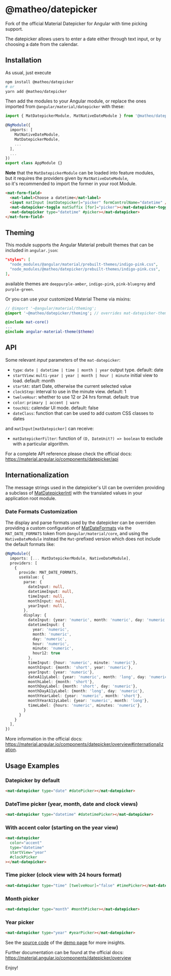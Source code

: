 # @matheo/datepicker

Fork of the official Material Datepicker for Angular with time picking support.

The datepicker allows users to enter a date either through text input, or by choosing a date from the calendar.

## Installation

As usual, just execute

```bash
npm install @matheo/datepicker
# or
yarn add @matheo/datepicker
```

Then add the modules to your Angular module, or replace the ones imported from `@angular/material/datepicker` with these:

```typescript
import { MatDatepickerModule, MatNativeDateModule } from '@matheo/datepicker';

@NgModule({
  imports: [
    MatNativeDateModule,
    MatDatepickerModule,
    ...
  ],
  ...
})
export class AppModule {}
```

**Note** that the `MatDatepickerModule` can be loaded into feature modules,  
but it requires the providers given by `MatNativeDateModule`,  
so it's recommended to import the former in your root Module.

```html
<mat-form-field>
  <mat-label>Choose a datetime</mat-label>
  <input matInput [matDatepicker]="picker" formControlName="datetime" />
  <mat-datepicker-toggle matSuffix [for]="picker"></mat-datepicker-toggle>
  <mat-datepicker type="datetime" #picker></mat-datepicker>
</mat-form-field>
```

## Theming

This module supports the Angular Material prebuilt themes that can be included in `angular.json`:

```json
"styles": [
  "node_modules/@angular/material/prebuilt-themes/indigo-pink.css",
  "node_modules/@matheo/datepicker/prebuilt-themes/indigo-pink.css",
],
```

available themes are `deeppurple-amber`, `indigo-pink`, `pink-bluegrey` and `purple-green`.

Or you can use your customized Material Theme via mixins:

```sass
// @import '~@angular/material/theming';
@import '~@matheo/datepicker/theming'; // overrides mat-datepicker-theme

@include mat-core()
...
@include angular-material-theme($theme)
```

## API

Some relevant _input_ parameters of the `mat-datepicker`:

- `type`: `date | datetime | time | month | year` output type. default: date
- `startView`: `multi-year | year | month | hour | minute` initial view to load. default: month
- `startAt`: start Date, otherwise the current selected value
- `clockStep`: interval to use in the minute view. default: 1
- `twelveHour`: whether to use 12 or 24 hrs format. default: true
- `color`: `primary | accent | warn`
- `touchUi`: calendar UI mode. default: false
- `dateClass`: function that can be used to add custom CSS classes to dates

and `matInput[matDatepicker]` can receive:

- `matDatepickerFilter`: function of `(D, DateUnit?) => boolean` to exclude with a particular algorithm.

For a complete API reference please check the official docs: <https://material.angular.io/components/datepicker/api>

## Internationalization

The message strings used in the datepicker's UI can be overriden providing a subclass of [MatDatepickerIntl](https://github.com/matheo/angular/blob/master/libs/datepicker/src/lib/datepicker-intl.ts) with the translated values in your application root module.

### Date Formats Customization

The display and parse formats used by the datepicker can be overriden providing a custom configuration of [MatDateFormats](https://github.com/matheo/angular/blob/master/libs/datepicker/src/core/datetime/native-date-formats.ts) via the `MAT_DATE_FORMATS` token from `@angular/material/core`, and using the `NativeDateModule` instead the `Mat`-prefixed version which does not include the default formats like:

```typescript
@NgModule({
  imports: [... MatDatepickerModule, NativeDateModule],
  providers: [
    {
      provide: MAT_DATE_FORMATS,
      useValue: {
        parse: {
          dateInput: null,
          datetimeInput: null,
          timeInput: null,
          monthInput: null,
          yearInput: null,
        },
        display: {
          dateInput: {year: 'numeric', month: 'numeric', day: 'numeric'},
          datetimeInput: {
            year: 'numeric',
            month: 'numeric',
            day: 'numeric',
            hour: 'numeric',
            minute: 'numeric',
            hour12: true
          },
          timeInput: {hour: 'numeric', minute: 'numeric'},
          monthInput: {month: 'short', year: 'numeric'},
          yearInput: {year: 'numeric'},
          dateA11yLabel: {year: 'numeric', month: 'long', day: 'numeric'},
          monthLabel: {month: 'short'},
          monthDayLabel: {month: 'short', day: 'numeric'},
          monthDayA11yLabel: {month: 'long', day: 'numeric'},
          monthYearLabel: {year: 'numeric', month: 'short'},
          monthYearA11yLabel: {year: 'numeric', month: 'long'},
          timeLabel: {hours: 'numeric', minutes: 'numeric'},
        }
      }
    }
  ],
})
```

More information in the official docs: <https://material.angular.io/components/datepicker/overview#internationalization>.

## Usage Examples

### Datepicker by default

```html
<mat-datepicker type="date" #datePicker></mat-datepicker>
```

### DateTime picker (year, month, date and clock views)

```html
<mat-datepicker type="datetime" #datetimePicker></mat-datepicker>
```

### With accent color (starting on the year view)

```html
<mat-datepicker
  color="accent"
  type="datetime"
  startView="year"
  #clockPicker
></mat-datepicker>
```

### Time picker (clock view with 24 hours format)

```html
<mat-datepicker type="time" [twelveHour]="false" #timePicker></mat-datepicker>
```

### Month picker

```html
<mat-datepicker type="month" #monthPicker></mat-datepicker>
```

### Year picker

```html
<mat-datepicker type="year" #yearPicker></mat-datepicker>
```

See the [source code](https://github.com/matheo/angular/blob/master/apps/website/src/app/demos/components/datepicker/datepicker.component.html) of the [demo page](http://matheo.co/demos/datepicker) for more insights.

Further documentation can be found at the official docs:
<https://material.angular.io/components/datepicker/overview>

Enjoy!

